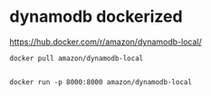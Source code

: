 # dynamodb dockerized

https://hub.docker.com/r/amazon/dynamodb-local/

```
docker pull amazon/dynamodb-local


docker run -p 8000:8000 amazon/dynamodb-local
```
